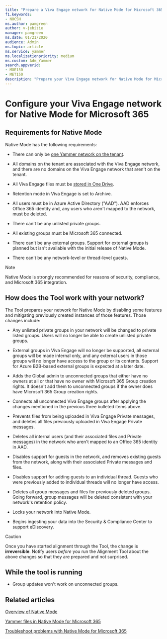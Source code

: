 ```yaml
---
title: "Prepare a Viva Engage network for Native Mode for Microsoft 365"
f1.keywords:
- NOCSH
ms.author: pamgreen
author: v-jebizie
manager: pamgreen
ms.date: 01/21/2020
audience: Admin
ms.topic: article
ms.service: yammer
ms.localizationpriority: medium
ms.custom: Adm_Yammer
search.appverid: 
- MOE150
- MET150
description: "Prepare your Viva Engage network for Native Mode for Microsoft 365."
---
```


# Configure your Viva Engage network for Native Mode for Microsoft 365

## Requirements for Native Mode

Native Mode has the following requirements:

- There can only be [one Yammer network on the tenant](consolidate-multiple-yammer-networks.md).

- All domains on the tenant are associated with the Viva Engage network, and there are no domains on the Viva Engage network that aren't on the tenant.

- All Viva Engage files must be [stored in One Drive](https://go.microsoft.com/fwlink/?linkid=2111253).

- Retention mode in Viva Engage is set to Archive.

- All users must be in Azure Active Directory ("AAD"). AAD enforces Office 365 identity and, any users who aren't mapped to the network, must be deleted.

- There can't be any unlisted private groups.

- All existing groups must be Microsoft 365 connected.

- There can't be any external groups. Support for external groups is planned but isn't available with the initial release of Native Mode.

- There can't be any network-level or thread-level guests.

 > [!NOTE]
> Native Mode is strongly recommended for reasons of security, compliance, and Microsoft 365 integration.

## How does the Tool work with your network?

The Tool prepares your network for Native Mode by disabling some features and mitigating previously created instances of those features. Those changes include:

- Any unlisted private groups in your network will be changed to private listed groups. Users will no longer be able to create unlisted private groups.

- External groups in Viva Engage will no longer be supported, all external groups will be made internal only, and any external users in those groups will no longer have access to the group or its contents. Support for Azure B2B-based external groups is expected at a later date.

- Adds the Global admin to unconnected groups that either have no owners at all or that have no owner with Microsoft 365 Group creation rights. It doesn't add them to unconnected groups if the owner does have Microsoft 365 Group creation rights.

- Connects all unconnected Viva Engage groups after applying the changes mentioned in the previous three bulleted items above.

- Prevents files from being uploaded in Viva Engage Private messages, and deletes all files previously uploaded in Viva Engage Private messages.

- Deletes all internal users (and their associated files and Private messages) in the network who aren't mapped to an Office 365 identity in AAD.

- Disables support for guests in the network, and removes existing guests from the network, along with their associated Private messages and files.

- Disables support for adding guests to an individual thread. Guests who were previously added to individual threads will no longer have access.

- Deletes all group messages and files for previously deleted groups. Going forward, group messages will be deleted consistent with your network's retention policy.

- Locks your network into Native Mode.

- Begins ingesting your data into the Security & Compliance Center to support eDiscovery.

>[!CAUTION]
> Once you have started alignment through the Tool, the change is **irreversible**.
> Notify users *before* you run the Alignment Tool about the above changes so that they are prepared and not surprised.

## While the tool is running

- Group updates won't work on unconnected groups.

## Related articles

[Overview of Native Mode](overview-native-mode.md)

[Yammer files in Native Mode for Microsoft 365](files-in-native-mode.md)

[Troubleshoot problems with Native Mode for Microsoft 365](../troubleshoot-problems/troubleshoot-native-mode.md)
